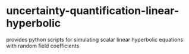uncertainty-quantification-linear-hyperbolic
============================================

provides python scripts for simulating scalar linear hyperbolic equations with random field coefficients
